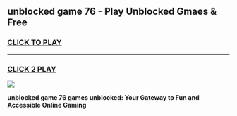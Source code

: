 
## unblocked game 76 - Play Unblocked Gmaes & Free
<h3>
<a href="https://premium.freeplayer.one?title=unblocked_game_76&ref=20F">CLICK TO PLAY</a></h3>
<hr>

<h3>
<a href="https://premium.freeplayer.one?title=unblocked_game_76&ref=20F">CLICK 2 PLAY</a>
  
</h3>

<a href="https://premium.freeplayer.one?title=unblocked_game_76&ref=20F/"><img src="https://clearcache.store/games.png"></a>


**unblocked game 76 games unblocked: Your Gateway to Fun and Accessible Online Gaming**
